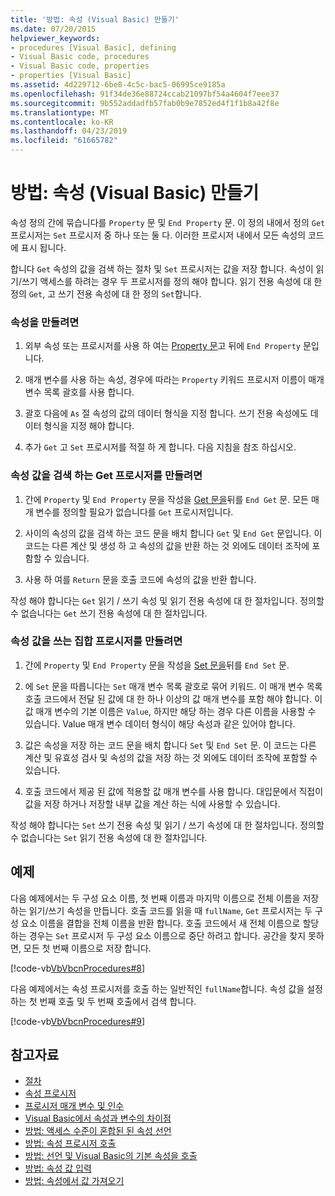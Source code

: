 ```yaml
---
title: '방법: 속성 (Visual Basic) 만들기'
ms.date: 07/20/2015
helpviewer_keywords:
- procedures [Visual Basic], defining
- Visual Basic code, procedures
- Visual Basic code, properties
- properties [Visual Basic]
ms.assetid: 4d229712-6be8-4c5c-bac5-06995ce9185a
ms.openlocfilehash: 91f34de36e88724ccab21097bf54a4604f7eee37
ms.sourcegitcommit: 9b552addadfb57fab0b9e7852ed4f1f1b8a42f8e
ms.translationtype: MT
ms.contentlocale: ko-KR
ms.lasthandoff: 04/23/2019
ms.locfileid: "61665782"
---
```

# <a name="how-to-create-a-property-visual-basic"></a>방법: 속성 (Visual Basic) 만들기
속성 정의 간에 묶습니다를 `Property` 문 및 `End Property` 문. 이 정의 내에서 정의 `Get` 프로시저는 `Set` 프로시저 중 하나 또는 둘 다. 이러한 프로시저 내에서 모든 속성의 코드에 표시 됩니다.  
  
 합니다 `Get` 속성의 값을 검색 하는 절차 및 `Set` 프로시저는 값을 저장 합니다. 속성이 읽기/쓰기 액세스를 하려는 경우 두 프로시저를 정의 해야 합니다. 읽기 전용 속성에 대 한 정의 `Get`, 고 쓰기 전용 속성에 대 한 정의 `Set`합니다.  
  
### <a name="to-create-a-property"></a>속성을 만들려면  
  
1. 외부 속성 또는 프로시저를 사용 하 여는 [Property 문](../../../../visual-basic/language-reference/statements/property-statement.md)고 뒤에 `End Property` 문입니다.  
  
2. 매개 변수를 사용 하는 속성, 경우에 따라는 `Property` 키워드 프로시저 이름이 매개 변수 목록 괄호를 사용 합니다.  
  
3. 괄호 다음에 `As` 절 속성의 값의 데이터 형식을 지정 합니다. 쓰기 전용 속성에도 데이터 형식을 지정 해야 합니다.  
  
4. 추가 `Get` 고 `Set` 프로시저를 적절 하 게 합니다. 다음 지침을 참조 하십시오.  
  
### <a name="to-create-a-get-procedure-that-retrieves-a-property-value"></a>속성 값을 검색 하는 Get 프로시저를 만들려면  
  
1. 간에 `Property` 및 `End Property` 문을 작성을 [Get 문을](../../../../visual-basic/language-reference/statements/get-statement.md)뒤를 `End Get` 문. 모든 매개 변수를 정의할 필요가 없습니다를 `Get` 프로시저입니다.  
  
2. 사이의 속성의 값을 검색 하는 코드 문을 배치 합니다 `Get` 및 `End Get` 문입니다. 이 코드는 다른 계산 및 생성 하 고 속성의 값을 반환 하는 것 외에도 데이터 조작에 포함할 수 있습니다.  
  
3. 사용 하 여를 `Return` 문을 호출 코드에 속성의 값을 반환 합니다.  
  
 작성 해야 합니다는 `Get` 읽기 / 쓰기 속성 및 읽기 전용 속성에 대 한 절차입니다. 정의할 수 없습니다는 `Get` 쓰기 전용 속성에 대 한 절차입니다.  
  
### <a name="to-create-a-set-procedure-that-writes-a-propertys-value"></a>속성 값을 쓰는 집합 프로시저를 만들려면  
  
1. 간에 `Property` 및 `End Property` 문을 작성을 [Set 문을](../../../../visual-basic/language-reference/statements/set-statement.md)뒤를 `End Set` 문.  
  
2. 에 `Set` 문을 따릅니다는 `Set` 매개 변수 목록 괄호로 묶어 키워드. 이 매개 변수 목록 호출 코드에서 전달 된 값에 대 한 하나 이상의 값 매개 변수를 포함 해야 합니다. 이 값 매개 변수의 기본 이름은 `Value`, 하지만 해당 하는 경우 다른 이름을 사용할 수 있습니다. Value 매개 변수 데이터 형식이 해당 속성과 같은 있어야 합니다.  
  
3. 값은 속성을 저장 하는 코드 문을 배치 합니다 `Set` 및 `End Set` 문. 이 코드는 다른 계산 및 유효성 검사 및 속성의 값을 저장 하는 것 외에도 데이터 조작에 포함할 수 있습니다.  
  
4. 호출 코드에서 제공 된 값에 적용할 값 매개 변수를 사용 합니다. 대입문에서 직접이 값을 저장 하거나 저장할 내부 값을 계산 하는 식에 사용할 수 있습니다.  
  
 작성 해야 합니다는 `Set` 쓰기 전용 속성 및 읽기 / 쓰기 속성에 대 한 절차입니다. 정의할 수 없습니다는 `Set` 읽기 전용 속성에 대 한 절차입니다.  
  
## <a name="example"></a>예제  
 다음 예제에서는 두 구성 요소 이름, 첫 번째 이름과 마지막 이름으로 전체 이름을 저장 하는 읽기/쓰기 속성을 만듭니다. 호출 코드를 읽을 때 `fullName`, `Get` 프로시저는 두 구성 요소 이름을 결합을 전체 이름을 반환 합니다. 호출 코드에서 새 전체 이름으로 할당 하는 경우는 `Set` 프로시저 두 구성 요소 이름으로 중단 하려고 합니다. 공간을 찾지 못하면, 모든 첫 번째 이름으로 저장 합니다.  
  
 [!code-vb[VbVbcnProcedures#8](~/samples/snippets/visualbasic/VS_Snippets_VBCSharp/VbVbcnProcedures/VB/Class1.vb#8)]  
  
 다음 예제에서는 속성 프로시저를 호출 하는 일반적인 `fullName`합니다. 속성 값을 설정 하는 첫 번째 호출 및 두 번째 호출에서 검색 합니다.  
  
 [!code-vb[VbVbcnProcedures#9](~/samples/snippets/visualbasic/VS_Snippets_VBCSharp/VbVbcnProcedures/VB/Class1.vb#9)]  
  
## <a name="see-also"></a>참고자료

- [절차](./index.md)
- [속성 프로시저](./property-procedures.md)
- [프로시저 매개 변수 및 인수](./procedure-parameters-and-arguments.md)
- [Visual Basic에서 속성과 변수의 차이점](./differences-between-properties-and-variables.md)
- [방법: 액세스 수준이 혼합된 된 속성 선언](./how-to-declare-a-property-with-mixed-access-levels.md)
- [방법: 속성 프로시저 호출](./how-to-call-a-property-procedure.md)
- [방법: 선언 및 Visual Basic의 기본 속성을 호출](./how-to-declare-and-call-a-default-property.md)
- [방법: 속성 값 입력](./how-to-put-a-value-in-a-property.md)
- [방법: 속성에서 값 가져오기](./how-to-get-a-value-from-a-property.md)
